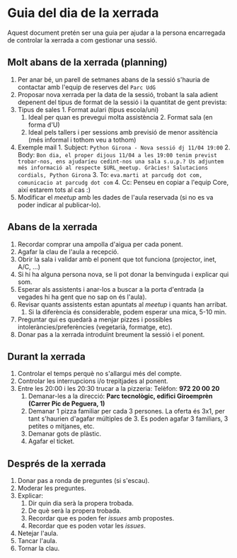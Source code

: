 # Guia del dia de la xerrada

Aquest document pretén ser una guia per ajudar a la persona encarregada de controlar la xerrada a com gestionar una sessió.

## Molt abans de la xerrada (planning)
1. Per anar bé, un parell de setmanes abans de la sessió s'hauria de contactar amb l'equip de reserves del `Parc UdG`
2. Proposar nova xerrada per la data de la sessió, trobant la sala adient depenent del tipus de format de la sessió i la quantitat de gent prevista:
  1. Tipus de sales
    1. Format aulari (tipus escola/uni)
      1. Ideal per quan es prevegui molta assistència
    2. Format sala (en forma d'U)
      1. Ideal pels tallers i per sessions amb previsió de menor assitència (més informal i tothom veu a tothom)
  2. Exemple mail
    1. Subject: `Python Girona - Nova sessió dj 11/04 19:00`
    2. Body: `Bon dia, el proper dijous 11/04 a les 19:00 tenim previst trobar-nos, ens ajudaríeu cedint-nos una sala s.u.p.? Us adjuntem més informació al respecte $URL_meetup. Gràcies! Salutacions cordials, Python Girona`
    3. To: `eva.marti at parcudg dot com, comunicacio at parcudg dot com`
    4. Cc: Penseu en copiar a l'equip Core, així estarem tots al cas :)
3. Modificar el _meetup_ amb les dades de l'aula reservada (si no es va poder indicar al publicar-lo).

## Abans de la xerrada
1. Recordar comprar una ampolla d'aigua per cada ponent.
2. Agafar la clau de l'aula a recepció.
3. Obrir la sala i validar amb el ponent que tot funciona (projector, inet, A/C, ...)
4. Si hi ha alguna persona nova, se li pot donar la benvinguda i explicar qui som.
5. Esperar als assistents i anar-los a buscar a la porta d'entrada (a vegades hi ha gent que no sap on és l'aula).
6. Revisar quants assistents estan apuntats al _meetup_ i quants han arribat.
   1. Si la diferència és considerable, podem esperar una mica, 5-10 min.
7. Preguntar qui es quedarà a menjar pizzes i possibles intoleràncies/preferències (vegetarià, formatge, etc).
8. Donar pas a la xerrada introduïnt breument la sessió i el ponent.

## Durant la xerrada
1. Controlar el temps perquè no s'allargui més del compte.
2. Controlar les interrupcions i/o trepitjades al ponent.
3. Entre les 20:00 i les 20:30 trucar a la pizzeria: Telèfon: **972 20 00 20**
   1. Demanar-les a la direcció:
        **Parc tecnològic, edifici Giroemprèn (Carrer Pic de Peguera, 1)**
   2. Demanar 1 pizza familiar per cada 3 persones. La oferta és 3x1, per tant s'haurien d'agafar múltiples de 3. Es poden agafar 3 familiars, 3 petites o mitjanes, etc.
   3. Demanar gots de plàstic.
   4. Agafar el ticket.

## Després de la xerrada
1. Donar pas a ronda de preguntes (si s'escau).
2. Moderar les preguntes.
3. Explicar:
   1. Dir quin dia serà la propera trobada.
   2. De què serà la propera trobada.
   3. Recordar que es poden fer _issues_ amb propostes.
   4. Recordar que es poden votar les _issues_.
4. Netejar l'aula.
5. Tancar l'aula.
6. Tornar la clau.
